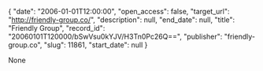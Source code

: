 {
  "date": "2006-01-01T12:00:00", 
  "open_access": false, 
  "target_url": "http://friendly-group.co/", 
  "description": null, 
  "end_date": null, 
  "title": "Friendly Group", 
  "record_id": "20060101T120000/bSwVsu0kYJV/H3Tn0Pc26Q==", 
  "publisher": "friendly-group.co", 
  "slug": 11861, 
  "start_date": null
}

None